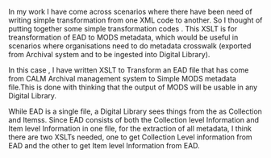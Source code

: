 In my work I have come across scenarios where there have been need of writing simple transformation from one XML code to another. So I thought of putting together some simple transformation codes . This  XSLT is for treansformation of EAD to MODS metadata, which would be useful in scenarios where organisations need to do metadata crosswalk (exported from Archival system and to be ingested into Digital Library).

In this case , I have written XSLT to Transform an EAD file that has come from CALM Archival management system to Simple MODS metadata file.This is done with thinking that the output of MODS will be usable in any Digital Library.

While EAD is a single file, a Digital Library sees things from the as Collection and Itemss. Since EAD consists of both the Collection level Information and Item level Information in one file, for the extraction of all metadata, I think there are two XSLTs needed, one to get Collection Level information from EAD and the other to get Item level Information from EAD.
